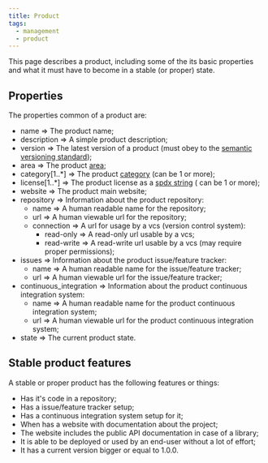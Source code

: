 ```yaml
---
title: Product
tags:
  - management
  - product
---
```


This page describes a product, including some of the its basic properties and what it must have to become in a stable (or proper) state.

## Properties

The properties common of a product are:

- name => The product name;
- description => A simple product description;
- version => The latest version of a product (must obey to the [semantic versioning standard](https://semver.org/spec/v2.0.0.html));
- area => The product [area](./areas.md);
- category[1..*] => The product [category](./areas.md) (can be 1 or more);
- license[1..*] => The product license as a [spdx string](https://spdx.org/licenses/) ( can be 1 or more);
- website => The product main website;
- repository => Information about the product repository:
  - name => A human readable name for the repository;
  - url => A human viewable url for the repository;
  - connection => A url for usage by a vcs (version control system):
    - read-only => A read-only url usable by a vcs;
    - read-write => A read-write url usable by a vcs (may require proper permissions);
- issues => Information about the product issue/feature tracker:
  - name => A human readable name for the issue/feature tracker;
  - url => A human viewable url for the issue/feature tracker;
- continuous_integration => Information about the product continuous integration system:
  - name => A human readable name for the product continuous integration system;
  - url => A human viewable url for the product continuous integration system;
- state => The current product state.

## Stable product features

A stable or proper product has the following features or things:

- Has it's code in a repository;
- Has a issue/feature tracker setup;
- Has a continuous integration system setup for it;
- When has a website with documentation about the project;
- The website includes the public API documentation in case of a library;
- It is able to be deployed or used by an end-user without a lot of effort;
- It has a current version bigger or equal to 1.0.0.
